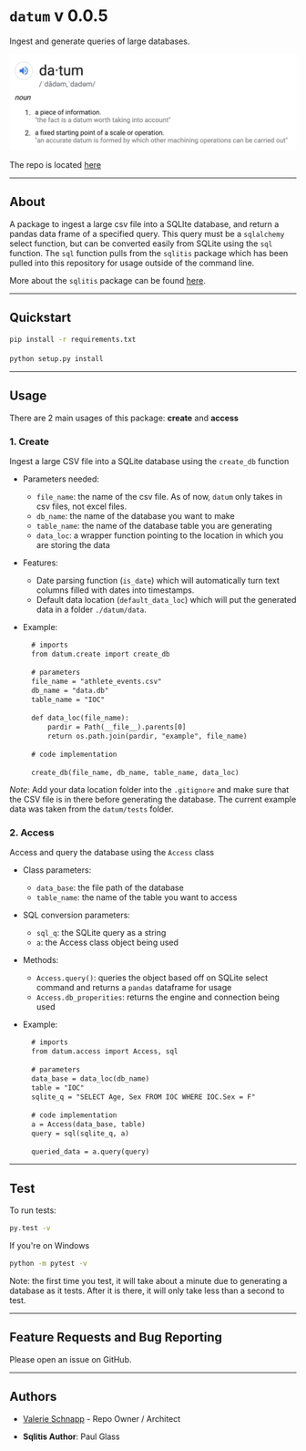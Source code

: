 # `datum` v 0.0.5

Ingest and generate queries of large databases.

![](datum/doc/datum.png)

The repo is located [here](https://github.com/schnappv/datum)

-----------

## About
A package to ingest a large csv file into a SQLIte database, and return a 
pandas data frame of a specified query. This query must be a `sqlalchemy` 
select function, but can be converted easily from SQLite using the `sql` 
function. The `sql` function pulls from the `sqlitis` package which has been
pulled into this repository for usage outside of the command line.

More about the `sqlitis` package can be found [here](https://github.com/pglass/sqlitis).

-----------

## Quickstart

```bash
pip install -r requirements.txt

python setup.py install
```
------------

## Usage

There are 2 main usages of this package: __create__ and __access__

### 1.   Create

Ingest a large CSV file into a SQLite database using the `create_db` function

- Parameters needed: 
    - `file_name`: the name of the csv file. As of now, `datum` only takes in csv files, not excel files.
    - `db_name`: the name of the database you want to make
    - `table_name`: the name of the database table you are generating
    - `data_loc`: a wrapper function pointing to the location in which you are storing the data

- Features:
    - Date parsing function (`is_date`) which will automatically turn text columns filled with dates into timestamps.
    - Default data location (`default_data_loc`) which will put the generated data in a folder `./datum/data`. 

- Example:

        # imports
        from datum.create import create_db

        # parameters
        file_name = "athlete_events.csv"
        db_name = "data.db"
        table_name = "IOC"

        def data_loc(file_name):
            pardir = Path(__file__).parents[0]
            return os.path.join(pardir, "example", file_name)

        # code implementation

        create_db(file_name, db_name, table_name, data_loc)

_Note_: Add your data location folder into the `.gitignore` and make sure that
the CSV file is in there before generating the database. The current example data was taken from the `datum/tests` folder.

### 2.   Access

Access and query the database using the `Access` class

- Class parameters:
    - `data_base`: the file path of the database
    - `table_name`: the name of the table you want to access

- SQL conversion parameters:
     - `sql_q`: the SQLite query as a string
     - `a`: the Access class object being used

- Methods:
    - `Access.query()`: queries the object based off on SQLite select command and returns a `pandas` dataframe for usage
    - `Access.db_properities`: returns the engine and connection being used

- Example:

        # imports
        from datum.access import Access, sql

        # parameters
        data_base = data_loc(db_name)
        table = "IOC"
        sqlite_q = "SELECT Age, Sex FROM IOC WHERE IOC.Sex = F"

        # code implementation
        a = Access(data_base, table)
        query = sql(sqlite_q, a)

        queried_data = a.query(query)


-------------

## Test

To run tests: 

```bash
py.test -v
```

If you're on Windows

```bash
python -m pytest -v
```

Note: the first time you test, it will take about a minute due to generating a database as it tests. After it is there, it will only take less than a second to test.

--------------

## Feature Requests and Bug Reporting

Please open an issue on GitHub.

--------------

## Authors

- [Valerie Schnapp](valerie.f.schnapp@gmail.com) - Repo Owner / Architect

- __Sqlitis Author__: Paul Glass